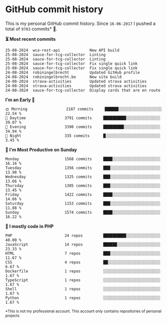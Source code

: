 # GitHub commit history
This is my personal GitHub commit history. Since <!--START_SECTION:first-commit-date-->`16-06-2017`<!--END_SECTION:first-commit-date--> I pushed a total of <!--START_SECTION:total-commit-count-->`9703`<!--END_SECTION:total-commit-count--> commits* 🎉.

<!--START_SECTION:most-recent-commits-->
**⏳ Most recent commits**
                                        
```text
25-08-2024  wca-rest-api             New API build
25-08-2024  sauce-for-tcg-collector  Linting
25-08-2024  sauce-for-tcg-collector  Linting
25-08-2024  sauce-for-tcg-collector  Fix single quick link
25-08-2024  sauce-for-tcg-collector  Fix single quick link
24-08-2024  robiningelbrecht         Updated GitHub profile
24-08-2024  robiningelbrecht.be      New site build
24-08-2024  strava-activities        Updated strava activities
24-08-2024  strava-activities        Updated strava activities
24-08-2024  sauce-for-tcg-collector  Display cards that are en route
```
<!--END_SECTION:most-recent-commits-->  

<!--START_SECTION:commits-per-day-time-->
**I&#039;m an Early 🐤**

```text
🌞 Morning                 2187 commits     ██████░░░░░░░░░░░░░░░░░░░   22.54 %
🌆 Daytime                 3791 commits     ██████████░░░░░░░░░░░░░░░   39.07 %
🌃 Evening                 3390 commits     █████████░░░░░░░░░░░░░░░░   34.94 %
🌙 Night                   335 commits      █░░░░░░░░░░░░░░░░░░░░░░░░   3.45 %
```
<!--END_SECTION:commits-per-day-time-->  

<!--START_SECTION:commits-per-weekday-->
**📅 I&#039;m Most Productive on Sunday**

```text
Monday                    1568 commits     ████░░░░░░░░░░░░░░░░░░░░░   16.16 %
Tuesday                   1356 commits     ███░░░░░░░░░░░░░░░░░░░░░░   13.98 %
Wednesday                 1325 commits     ███░░░░░░░░░░░░░░░░░░░░░░   13.66 %
Thursday                  1305 commits     ███░░░░░░░░░░░░░░░░░░░░░░   13.45 %
Friday                    1422 commits     ████░░░░░░░░░░░░░░░░░░░░░   14.66 %
Saturday                  1153 commits     ███░░░░░░░░░░░░░░░░░░░░░░   11.88 %
Sunday                    1574 commits     ████░░░░░░░░░░░░░░░░░░░░░   16.22 %
```
<!--END_SECTION:commits-per-weekday-->  

<!--START_SECTION:repos-per-language-->
**💬 I mostly code in PHP**

```text
PHP                       24 repos         ██████████░░░░░░░░░░░░░░░   40.00 %
JavaScript                14 repos         ██████░░░░░░░░░░░░░░░░░░░   23.33 %
HTML                      7 repos          ███░░░░░░░░░░░░░░░░░░░░░░   11.67 %
CSS                       4 repos          ██░░░░░░░░░░░░░░░░░░░░░░░   6.67 %
Dockerfile                1 repos          ░░░░░░░░░░░░░░░░░░░░░░░░░   1.67 %
TypeScript                1 repos          ░░░░░░░░░░░░░░░░░░░░░░░░░   1.67 %
Shell                     1 repos          ░░░░░░░░░░░░░░░░░░░░░░░░░   1.67 %
Python                    1 repos          ░░░░░░░░░░░░░░░░░░░░░░░░░   1.67 %
```
<!--END_SECTION:repos-per-language-->  

<sub>*This is not my professional account. This account only contains repositories of personal projects</sub>
